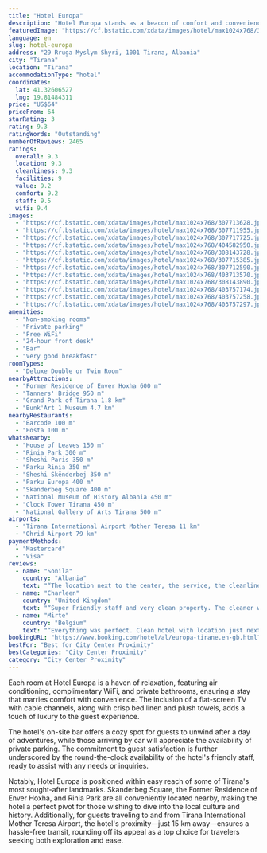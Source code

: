 ```yaml
---
title: "Hotel Europa"
description: "Hotel Europa stands as a beacon of comfort and convenience in the heart of Tirana, offering guests a seamless blend of modern amenities and welcoming hospitality."
featuredImage: "https://cf.bstatic.com/xdata/images/hotel/max1024x768/307713628.jpg?k=6dcdea77f287a1c296ee7955957dd309ea0a0aed0215c85cfeccdfb24fe59971&o=&hp=1"
language: en
slug: hotel-europa
address: "29 Rruga Myslym Shyri, 1001 Tirana, Albania"
city: "Tirana"
location: "Tirana"
accommodationType: "hotel"
coordinates:
  lat: 41.32606527
  lng: 19.81484311
price: "US$64"
priceFrom: 64
starRating: 3
rating: 9.3
ratingWords: "Outstanding"
numberOfReviews: 2465
ratings:
  overall: 9.3
  location: 9.3
  cleanliness: 9.3
  facilities: 9
  value: 9.2
  comfort: 9.2
  staff: 9.5
  wifi: 9.4
images:
  - "https://cf.bstatic.com/xdata/images/hotel/max1024x768/307713628.jpg?k=6dcdea77f287a1c296ee7955957dd309ea0a0aed0215c85cfeccdfb24fe59971&o=&hp=1"
  - "https://cf.bstatic.com/xdata/images/hotel/max1024x768/307711955.jpg?k=75d7da8a7e5c2a1fc7c6cbc10ddf179b790cbfe68395eb9546f5a778861792f3&o=&hp=1"
  - "https://cf.bstatic.com/xdata/images/hotel/max1024x768/307717725.jpg?k=45183fd1cf0ab903402938824d0d2666f12aaefe4d0d4daa35cf62c3f06005b7&o=&hp=1"
  - "https://cf.bstatic.com/xdata/images/hotel/max1024x768/404582950.jpg?k=0046bc5edf2d699c1d92631acf392e95fa54e832e11801b9a16721d67709d757&o=&hp=1"
  - "https://cf.bstatic.com/xdata/images/hotel/max1024x768/308143728.jpg?k=0fa426e8028de6e5d8cc3cb4fe2d268e24c83403c817c3c89a5919d859cb1de2&o=&hp=1"
  - "https://cf.bstatic.com/xdata/images/hotel/max1024x768/307715385.jpg?k=c006fe1be77a596313de55530e6af858cf10a6c619db7f9f9c772fe08a0d5758&o=&hp=1"
  - "https://cf.bstatic.com/xdata/images/hotel/max1024x768/307712590.jpg?k=788deda84ee81bc31462058788c084b3193da0ca52c11e29d4266bcb54d44c8e&o=&hp=1"
  - "https://cf.bstatic.com/xdata/images/hotel/max1024x768/403713570.jpg?k=f1ab595ead8057abedcaa518736fc1ed75bb1e5f50e95bd60b93139c2fe44257&o=&hp=1"
  - "https://cf.bstatic.com/xdata/images/hotel/max1024x768/308143890.jpg?k=b72d9607f570d80bb7f1dd33665ba2f1fc10d037d4cb26a1339988b56c57e628&o=&hp=1"
  - "https://cf.bstatic.com/xdata/images/hotel/max1024x768/403757174.jpg?k=01d33cd1a6d487031cf2f8e9c9449b59690848fe0cadca3cd312d5ad5ea1f9cd&o=&hp=1"
  - "https://cf.bstatic.com/xdata/images/hotel/max1024x768/403757258.jpg?k=c0f44803e9001c85424c110750032e3c043537fe4fc5d518c11250e91da66c46&o=&hp=1"
  - "https://cf.bstatic.com/xdata/images/hotel/max1024x768/403757297.jpg?k=7348fc2ea97b2615f424a47590a010b356965ddd24bbe93ee1dfa7eed2359dff&o=&hp=1"
amenities:
  - "Non-smoking rooms"
  - "Private parking"
  - "Free WiFi"
  - "24-hour front desk"
  - "Bar"
  - "Very good breakfast"
roomTypes:
  - "Deluxe Double or Twin Room"
nearbyAttractions:
  - "Former Residence of Enver Hoxha 600 m"
  - "Tanners' Bridge 950 m"
  - "Grand Park of Tirana 1.8 km"
  - "Bunk'Art 1 Museum 4.7 km"
nearbyRestaurants:
  - "Barcode 100 m"
  - "Posta 100 m"
whatsNearby:
  - "House of Leaves 150 m"
  - "Rinia Park 300 m"
  - "Sheshi Paris 350 m"
  - "Parku Rinia 350 m"
  - "Sheshi Skënderbej 350 m"
  - "Parku Europa 400 m"
  - "Skanderbeg Square 400 m"
  - "National Museum of History Albania 450 m"
  - "Clock Tower Tirana 450 m"
  - "National Gallery of Arts Tirana 500 m"
airports:
  - "Tirana International Airport Mother Teresa 11 km"
  - "Ohrid Airport 79 km"
paymentMethods:
  - "Mastercard"
  - "Visa"
reviews:
  - name: "Sonila"
    country: "Albania"
    text: "“The location next to the center, the service, the cleanliness”"
  - name: "Charleen"
    country: "United Kingdom"
    text: "“Super Friendly staff and very clean property. The cleaner was very friendly and did a great job. Shower was amazing”"
  - name: "Mirte"
    country: "Belgium"
    text: "“Everything was perfect. Clean hotel with location just next to the Skanderbeg square. Breakfast is a great addition. Will be coming back for sure.”"
bookingURL: "https://www.booking.com/hotel/al/europa-tirane.en-gb.html?aid=8035640"
bestFor: "Best for City Center Proximity"
bestCategories: "City Center Proximity"
category: "City Center Proximity"
---
```


Each room at Hotel Europa is a haven of relaxation, featuring air conditioning, complimentary WiFi, and private bathrooms, ensuring a stay that marries comfort with convenience. The inclusion of a flat-screen TV with cable channels, along with crisp bed linen and plush towels, adds a touch of luxury to the guest experience.

The hotel's on-site bar offers a cozy spot for guests to unwind after a day of adventures, while those arriving by car will appreciate the availability of private parking. The commitment to guest satisfaction is further underscored by the round-the-clock availability of the hotel's friendly staff, ready to assist with any needs or inquiries.

Notably, Hotel Europa is positioned within easy reach of some of Tirana's most sought-after landmarks. Skanderbeg Square, the Former Residence of Enver Hoxha, and Rinia Park are all conveniently located nearby, making the hotel a perfect pivot for those wishing to dive into the local culture and history. Additionally, for guests traveling to and from Tirana International Mother Teresa Airport, the hotel's proximity—just 15 km away—ensures a hassle-free transit, rounding off its appeal as a top choice for travelers seeking both exploration and ease.
